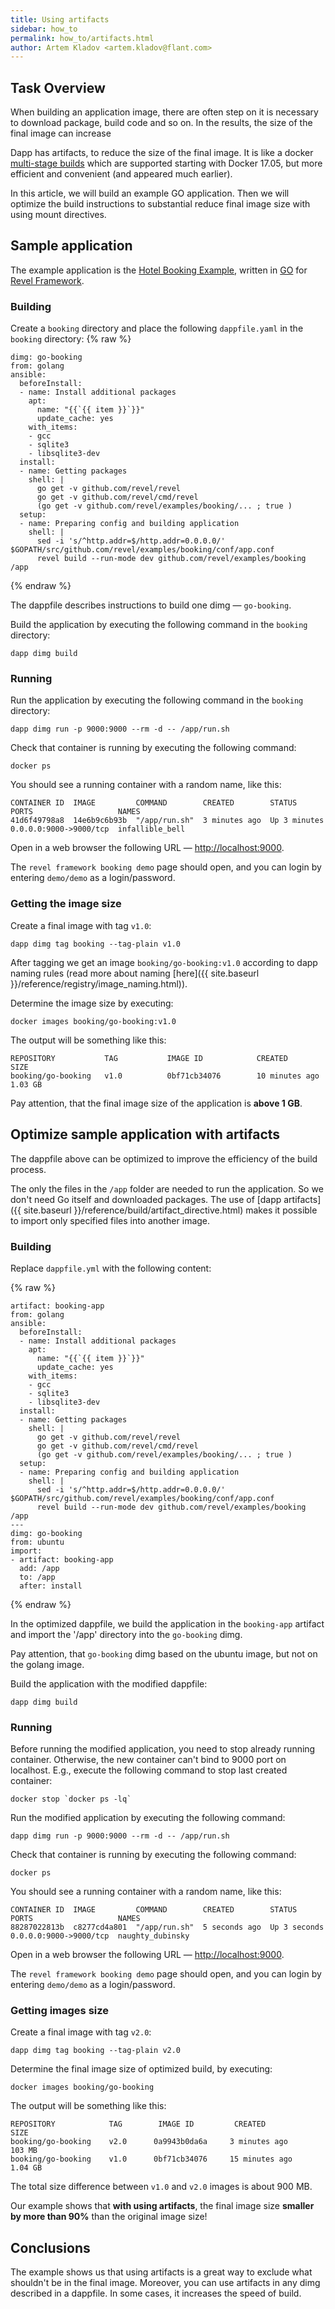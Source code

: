 ```yaml
---
title: Using artifacts
sidebar: how_to
permalink: how_to/artifacts.html
author: Artem Kladov <artem.kladov@flant.com>
---
```


## Task Overview

When building an application image, there are often step on it is necessary to download package, build code and so on. In the results, the size of the final image can increase

Dapp has artifacts, to reduce the size of the final image. It is like a docker [multi-stage builds](https://docs.docker.com/develop/develop-images/multistage-build/) which are supported starting with Docker 17.05, but more efficient and convenient (and appeared much earlier).

In this article, we will build an example GO application. Then we will optimize the build instructions to substantial reduce final image size with using mount directives.

## Sample application

The example application is the [Hotel Booking Example](https://github.com/revel/examples/tree/master/booking), written in [GO](https://golang.org/) for [Revel Framework](https://github.com/revel).

### Building

Create a `booking` directory and place the following `dappfile.yaml` in the `booking` directory:
{% raw %}
```
dimg: go-booking
from: golang
ansible:
  beforeInstall:
  - name: Install additional packages
    apt:
      name: "{{`{{ item }}`}}"
      update_cache: yes
    with_items:
    - gcc
    - sqlite3
    - libsqlite3-dev
  install:
  - name: Getting packages
    shell: |
      go get -v github.com/revel/revel
      go get -v github.com/revel/cmd/revel
      (go get -v github.com/revel/examples/booking/... ; true )
  setup:
  - name: Preparing config and building application
    shell: |
      sed -i 's/^http.addr=$/http.addr=0.0.0.0/' $GOPATH/src/github.com/revel/examples/booking/conf/app.conf
      revel build --run-mode dev github.com/revel/examples/booking /app
```
{% endraw %}

The dappfile describes instructions to build one dimg — `go-booking`.

Build the application by executing the following command in the `booking` directory:

```
dapp dimg build
```

### Running

Run the application by executing the following command in the `booking` directory:
```
dapp dimg run -p 9000:9000 --rm -d -- /app/run.sh
```

Check that container is running by executing the following command:
```
docker ps
```

You should see a running container with a random name, like this:
```
CONTAINER ID  IMAGE         COMMAND        CREATED        STATUS        PORTS                   NAMES
41d6f49798a8  14e6b9c6b93b  "/app/run.sh"  3 minutes ago  Up 3 minutes  0.0.0.0:9000->9000/tcp  infallible_bell
```

Open in a web browser the following URL — [http://localhost:9000](http://localhost:9000).

The `revel framework booking demo` page should open, and you can login by entering `demo/demo` as a login/password.

### Getting the image size

Create a final image with tag `v1.0`:

```
dapp dimg tag booking --tag-plain v1.0
```

After tagging we get an image `booking/go-booking:v1.0` according to dapp naming rules (read more about naming [here]({{ site.baseurl }}/reference/registry/image_naming.html)).

Determine the image size by executing:

```
docker images booking/go-booking:v1.0
```

The output will be something like this:
```
REPOSITORY           TAG           IMAGE ID            CREATED             SIZE
booking/go-booking   v1.0          0bf71cb34076        10 minutes ago      1.03 GB
```

Pay attention, that the final image size of the application is **above 1 GB**.

## Optimize sample application with artifacts

The dappfile above can be optimized to improve the efficiency of the build process.

The only the files in the `/app` folder are needed to run the application. So we don't need Go itself and downloaded packages. The use of [dapp artifacts]({{ site.baseurl }}/reference/build/artifact_directive.html) makes it possible to import only specified files into another image.

### Building

Replace `dappfile.yml` with the following content:

{% raw %}
```
artifact: booking-app
from: golang
ansible:
  beforeInstall:
  - name: Install additional packages
    apt:
      name: "{{`{{ item }}`}}"
      update_cache: yes
    with_items:
    - gcc
    - sqlite3
    - libsqlite3-dev
  install:
  - name: Getting packages
    shell: |
      go get -v github.com/revel/revel
      go get -v github.com/revel/cmd/revel
      (go get -v github.com/revel/examples/booking/... ; true )
  setup:
  - name: Preparing config and building application
    shell: |
      sed -i 's/^http.addr=$/http.addr=0.0.0.0/' $GOPATH/src/github.com/revel/examples/booking/conf/app.conf
      revel build --run-mode dev github.com/revel/examples/booking /app
---
dimg: go-booking
from: ubuntu
import:
- artifact: booking-app
  add: /app
  to: /app
  after: install
```
{% endraw %}

In the optimized dappfile, we build the application in the `booking-app` artifact and import the '/app' directory into the `go-booking` dimg.

Pay attention, that `go-booking` dimg based on the ubuntu image, but not on the golang image.

Build the application with the modified dappfile:
```
dapp dimg build
```

### Running

Before running the modified application, you need to stop already running container. Otherwise, the new container can't bind to 9000 port on localhost. E.g., execute the following command to stop last created container:

```
docker stop `docker ps -lq`
```

Run the modified application by executing the following command:
```
dapp dimg run -p 9000:9000 --rm -d -- /app/run.sh
```

Check that container is running by executing the following command:
```
docker ps
```

You should see a running container with a random name, like this:
```
CONTAINER ID  IMAGE         COMMAND        CREATED        STATUS        PORTS                   NAMES
88287022813b  c8277cd4a801  "/app/run.sh"  5 seconds ago  Up 3 seconds  0.0.0.0:9000->9000/tcp  naughty_dubinsky
```

Open in a web browser the following URL — [http://localhost:9000](http://localhost:9000).

The `revel framework booking demo` page should open, and you can login by entering `demo/demo` as a login/password.

### Getting images size

Create a final image with tag `v2.0`:

```
dapp dimg tag booking --tag-plain v2.0
```

Determine the final image size of optimized build, by executing:
```
docker images booking/go-booking
```

The output will be something like this:
```
REPOSITORY            TAG        IMAGE ID         CREATED            SIZE
booking/go-booking    v2.0      0a9943b0da6a     3 minutes ago      103 MB
booking/go-booking    v1.0      0bf71cb34076     15 minutes ago     1.04 GB
```

The total size difference between `v1.0` and `v2.0` images is about 900 MB.

Our example shows that **with using artifacts**, the final image size **smaller by more than 90%** than the original image size!

## Conclusions

The example shows us that using artifacts is a great way to exclude what shouldn't be in the final image. Moreover, you can use artifacts in any dimg described in a dappfile. In some cases, it increases the speed of build.
